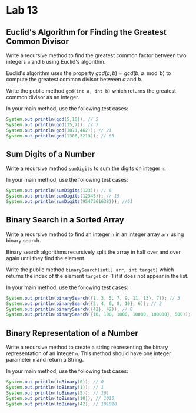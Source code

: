 # Lab 13

## Euclid's Algorithm for Finding the Greatest Common Divisor

Write a recursive method to find the greatest common factor between two integers `a` and `b` using Euclid's algorithm. 

Euclid's algorithm uses the property $gcd(a, b) = gcd(b, a \mod b)$  to compute the greatest common divisor between $a$ and $b$. 

Write the public method `gcd(int a, int b)` which returns the greatest common divisor as an integer. 

In your main method, use the following test cases:

```java
System.out.println(gcd(5,10)); // 5
System.out.println(gcd(35,7)); // 7
System.out.println(gcd(1071,462)); // 21
System.out.println(gcd(1386,3213)); // 63
```

## Sum Digits of a Number

Write a recursive method `sumDigits` to sum the digits on integer `n`.

In your main method, use the following test cases:

```java
System.out.println(sumDigits(123)); // 6
System.out.println(sumDigits(12345)); // 15
System.out.println(sumDigits(9547361638))); //61
```

## Binary Search in a Sorted Array

Write a recursive method to find an integer `n` in an integer array `arr` using binary search. 

Binary search algorithms recursively split the array in half over and over again until they find the element. 

Write the public method `binarySearch(int[] arr, int target)` which returns the index of the element `target` or -1 if it does not appear in the list.

In your main method, use the following test cases:

```java
System.out.println(binarySearch({1, 3, 5, 7, 9, 11, 13}, 7)); // 3
System.out.println(binarySearch({2, 4, 6, 8, 10}, 6)); // 2
System.out.println(binarySearch({42}, 42)); // 0
System.out.println(binarySearch({10, 100, 1000, 10000, 100000}, 500)); // -1
```

## Binary Representation of a Number

Write a recursive method to create a string representing the binary representation of an integer `n`. This method should have one integer parameter `n` and return a String.

In your main method, use the following test cases:

```java
System.out.println(toBinary(0)); // 0
System.out.println(toBinary(1)); // 1
System.out.println(toBinary(5)); // 101
System.out.println(toBinary(10)); // 1010
System.out.println(toBinary(42); // 101010

```

